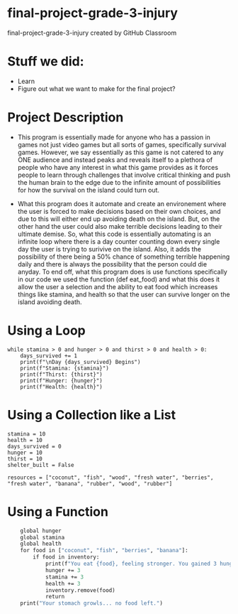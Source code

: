 # final-project-grade-3-injury
final-project-grade-3-injury created by GitHub Classroom


# Stuff we did:
 - Learn
 - Figure out what we want to make for the final project?

# Project Description
- This program is essentially made for anyone who has a passion in games not just video games but all sorts of games, specifically survival games. However, we say essentially as this game is not catered to any ONE audience and instead peaks and reveals itself to a plethora of people who have any interest in what this game provides as it forces people to learn through challenges that involve critical thinking and push the human brain to the edge due to the infinite amount of possibilities for how the survival on the island could turn out.

- What this program does it automate and create an environement where the user is forced to make decisions based on their own choices, and due to this will either end up avoiding death on the island. But, on the other hand the user could also make terrible decisions leading to their ultimate demise. So, what this code is essentially automating is an infinite loop where there is a day counter counting down every single day the user is trying to surivive on the island. Also, it adds the possibility of there being a 50% chance of something terrible happening daily and there is always the possibility that the person could die anyday. To end off, what this program does is use functions specifically in our code we used the function (def eat_food) and what this does it allow the user a selection and the ability to eat food which increases things like stamina, and health so that the user can survive longer on the island avoiding death.

  
# Using a Loop
```
while stamina > 0 and hunger > 0 and thirst > 0 and health > 0:
    days_survived += 1
    print(f"\nDay {days_survived} Begins")
    print(f"Stamina: {stamina}")
    print(f"Thirst: {thirst}")
    print(f"Hunger: {hunger}")
    print(f"Health: {health}")
```
# Using a Collection like a List
```inventory = []
stamina = 10
health = 10
days_survived = 0
hunger = 10
thirst = 10
shelter_built = False

resources = ["coconut", "fish", "wood", "fresh water", "berries", "fresh water", "banana", "rubber", "wood", "rubber"]
```
# Using a Function
```def eat_food():
    global hunger
    global stamina
    global health
    for food in ["coconut", "fish", "berries", "banana"]:
        if food in inventory:
            print(f"You eat {food}, feeling stronger. You gained 3 hunger points, 3 stamina points, and 3 health points.")
            hunger += 3
            stamina += 3
            health += 3
            inventory.remove(food)
            return
    print("Your stomach growls... no food left.")
```





